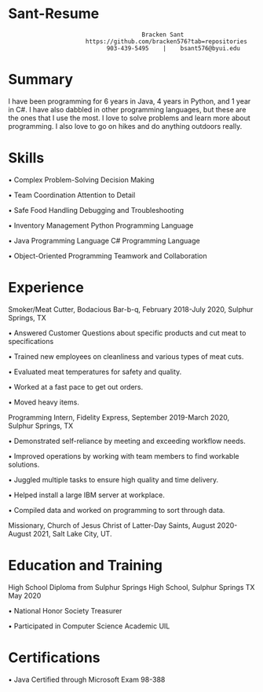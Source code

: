 # Sant-Resume
                                          Bracken Sant
                          https://github.com/bracken576?tab=repositories
                                903-439-5495	|    bsant576@byui.edu
# Summary
I have been programming for 6 years in Java, 4 years in Python, and 1 year in C#. I have also dabbled in other programming languages, but these are the ones that I use the most. I love to solve problems and learn more about programming. I also love to go on hikes and do anything outdoors really. 
# Skills
•	Complex Problem-Solving		Decision Making

•	Team Coordination			    Attention to Detail

•	Safe Food Handling			  Debugging and Troubleshooting	

•	Inventory Management      Python Programming Language

•	Java Programming Language  C# Programming Language

•	Object-Oriented Programming Teamwork and Collaboration

# Experience
Smoker/Meat Cutter, Bodacious Bar-b-q, February 2018-July 2020, Sulphur Springs, TX

•	Answered Customer Questions about specific products and cut meat to specifications

•	Trained new employees on cleanliness and various types of meat cuts.

•	Evaluated meat temperatures for safety and quality.

•	Worked at a fast pace to get out orders.

•	Moved heavy items.

Programming Intern, Fidelity Express, September 2019-March 2020, Sulphur Springs, TX

•	Demonstrated self-reliance by meeting and exceeding workflow needs.

•	Improved operations by working with team members to find workable solutions.

•	Juggled multiple tasks to ensure high quality and time delivery.

•	Helped install a large IBM server at workplace.

•	Compiled data and worked on programming to sort through data.

Missionary, Church of Jesus Christ of Latter-Day Saints, August 2020-August 2021, Salt Lake City, UT.

# Education and Training
High School Diploma from Sulphur Springs High School, Sulphur Springs TX May 2020

•	National Honor Society Treasurer

•	Participated in Computer Science Academic UIL
# Certifications
•	Java Certified through Microsoft Exam 98-388
